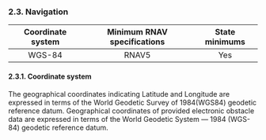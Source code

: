 ### 	2.3. Navigation

| Coordinate system | Minimum RNAV specifications | State minimums |
| :---------------: | :-------------------------: | :------------: |
|      WGS-84       |            RNAV5            |      Yes       |

#### 2.3.1. Coordinate system

The geographical coordinates indicating Latitude and Longitude are expressed in terms of the World Geodetic Survey of 1984(WGS84) geodetic reference datum. Geographical coordinates of provided electronic obstacle data are expressed in terms of the World Geodetic System — 1984 (WGS-84) geodetic reference datum.
